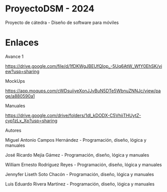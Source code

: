 # ProyectoDSM - 2024
Proyecto de cátedra - Diseño de software para móviles
# Enlaces
Avance 1

https://drive.google.com/file/d/1fDKWgJBEUfQIop_-5Uq6AtW_WfY0EhSK/view?usp=sharing

MockUps

https://app.moqups.com/cWDsuiiyeXonJJvBuN5DTe5WbnuZNNJc/view/page/a880590a1

Manuales

https://drive.google.com/drive/folders/1dl_kDODX-C5VhiiTHUytZ-cyp1zLx_Xp?usp=sharing

Autores

Miguel Antonio Campos Hernández - Programación, diseño, lógica y manuales

José Ricardo Mejía Gámez - Programación, diseño, lógica y manuales

William Ernesto Rodríguez Reyes - Programación, diseño, lógica y manuales

Jennyfer Liseth Soto Chacón - Programación, diseño, lógica y manuales

Luis Eduardo Rivera Martínez - Programación, diseño, lógica y manuales
